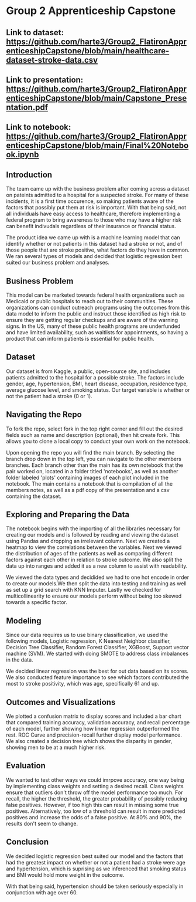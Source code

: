 # Group 2 Apprenticeship Capstone


## Link to dataset: https://github.com/harte3/Group2_FlatironApprenticeshipCapstone/blob/main/healthcare-dataset-stroke-data.csv


## Link to presentation: https://github.com/harte3/Group2_FlatironApprenticeshipCapstone/blob/main/Capstone_Presentation.pdf


## Link to notebook: https://github.com/harte3/Group2_FlatironApprenticeshipCapstone/blob/main/Final%20Notebook.ipynb


## Introduction

The team came up with the business problem after coming across a dataset on pateints admitted to a hospital for a suspected stroke. For many of these incidents, it is a first time occurence, so making patients aware of the factors that possibly put them at risk is important. With that being said, not all individuals have easy access to healthcare, therefore implementing a federal program to bring awareness to those who may have a higher risk can benefit indivudals regardless of their insurance or financial status. 

The product idea we came up with is a machine learning model that can identify whether or not patients in this dataset had a stroke or not, and of those people that are stroke positive, what factors do they have in common. We ran several types of models and decided that logistic regression best suited our business problem and analyses.



## Business Problem

This model can be marketed towards federal health organizations such as Medicaid or public hospitals to reach out to their communities. These organizations can conduct outreach programs using the outcomes from this data model to inform the public and instruct those identified as high risk to ensure they are getting regular checkups and are aware of the warning signs. In the US, many of these public health programs are underfunded and have limited availability, such as waitlists for appointments, so having a product that can inform patients is essential for public health.



## Dataset

Our dataset is from Kaggle, a public, open-source site, and includes patients admitted to the hospital for a possible stroke. The factors include gender, age, hypertension, BMI, heart disease, occupation, residence type, average glucose level, and smoking status. Our target variable is whether or not the patient had a stroke (0 or 1).



## Navigating the Repo

To fork the repo, select fork in the top right corner and fill out the desired fields such as name and description (optional), then hit create fork. This allows you to clone a local copy to conduct your own work on the notebook.

Upon opening the repo you will find the main branch. By selecting the branch drop down in the top left, you can navigate to the other members branches. Each branch other than the main has its own notebook that the pair worked on, located in a folder titled 'notebooks', as well as another folder labeled 'plots' containing images of each plot included in the notebook. The main contains a notebook that is compilation of all the members notes, as well as a pdf copy of the presentation and a csv containing the dataset.



## Exploring and Preparing the Data

The notebook begins with the importing of all the libraries necessary for creating our models and is followed by reading and viewing the dataset using Pandas and dropping an irrelevant column. Next we created a heatmap to view the correlations between the variables. Next we viewed the distribution of ages of the patients as well as comparing different factors against each other in relation to stroke outcome. We also split the data up into ranges and added it as a new column to assist with readability. 

We viewed the data types and decidided we had to one hot encode in order to create our models.We then split the data into testing and training as well as set up a grid search with KNN Imputer. Lastly we checked for multicollinearity to ensure our models perform without being too skewed towards a specific factor.



## Modeling

Since our data requires us to use binary classification, we used the following models, Logistic regression, K Nearest Neighbor classifier, Decision Tree Classifier, Random Forest Classifier, XGBoost, Support vector machine (SVM). We started with doing SMOTE to address class imbalances in the data.

We decided linear regression was the best for out data based on its scores. We also conducted feature importance to see which factors contributed the most to stroke positivity, which was age, specifically 61 and up. 



## Outcomes and Visualizations

We plotted a confusion matrix to display scores and included a bar chart that compared training accuracy, validation accuracy, and recall percentage of each model, further showing how linear regression outperformed the rest. ROC Curve and precision-recall further display model performance. We also created a decision tree which shows the disparity in gender, showing men to be at a much higher risk.



## Evaluation

We wanted to test other ways we could imrpove accuracy, one way being by implementing class weights and setting a desired recall. Class weights ensure that outliers don't throw off the model performance too much. For recall, the higher the threshold, the greater probability of possibly reducing false positives. However, if too high this can result in missing some true positives. Alternatively, too low of a threshold can result in more predicted positives and increase the odds of a false positive. At 80% and 90%, the results don't seem to change. 



## Conclusion

We decided logistic regression best suited our model and the factors that had the greatest impact on whether or not a patient had a stroke were age and hypertension, which is suprising as we inferenced that smoking status and BMI would hold more weight in the outcome. 

With that being said, hypertension should be taken seriously especially in conjunction with age over 60.






